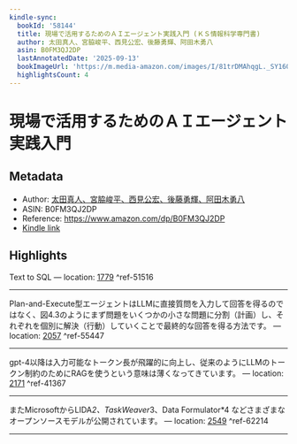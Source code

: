 ```yaml
---
kindle-sync:
  bookId: '58144'
  title: 現場で活用するためのＡＩエージェント実践入門 (ＫＳ情報科学専門書)
  author: 太田真人、宮脇峻平、西見公宏、後藤勇輝、阿田木勇八
  asin: B0FM3QJ2DP
  lastAnnotatedDate: '2025-09-13'
  bookImageUrl: 'https://m.media-amazon.com/images/I/81trDMAhqgL._SY160.jpg'
  highlightsCount: 4
---
```

# 現場で活用するためのＡＩエージェント実践入門
## Metadata
* Author: [太田真人、宮脇峻平、西見公宏、後藤勇輝、阿田木勇八](https://www.amazon.comundefined)
* ASIN: B0FM3QJ2DP
* Reference: https://www.amazon.com/dp/B0FM3QJ2DP
* [Kindle link](kindle://book?action=open&asin=B0FM3QJ2DP)

## Highlights
Text to SQL — location: [1779](kindle://book?action=open&asin=B0FM3QJ2DP&location=1779) ^ref-51516

---
Plan-and-Execute型エージェントはLLMに直接質問を入力して回答を得るのではなく、図4.3のようにまず問題をいくつかの小さな問題に分割（計画）し、それぞれを個別に解決（行動）していくことで最終的な回答を得る方法です。 — location: [2057](kindle://book?action=open&asin=B0FM3QJ2DP&location=2057) ^ref-55447

---
gpt-4以降は入力可能なトークン長が飛躍的に向上し、従来のようにLLMのトークン制約のためにRAGを使うという意味は薄くなってきています。 — location: [2171](kindle://book?action=open&asin=B0FM3QJ2DP&location=2171) ^ref-41367

---
またMicrosoftからLIDA*2、TaskWeaver*3、Data Formulator*4 などさまざまなオープンソースモデルが公開されています。 — location: [2549](kindle://book?action=open&asin=B0FM3QJ2DP&location=2549) ^ref-62214

---
